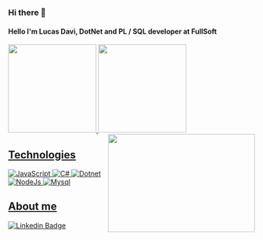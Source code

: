 ### Hi there 👋
#### Hello I'm Lucas Davi, DotNet and PL / SQL developer at FullSoft
<div>
<a href="https://github.com/lkzera">
<img height="180em" src="https://github-readme-stats-sigma-five.vercel.app/api/top-langs/?username=lkzera&layout=compact&langs_count=7&theme=dracula"/>
<img height="180em" src="https://github-readme-stats-sigma-five.vercel.app/api?username=lkzera&show_icons=true&theme=dracula&include_all_commits=true&count_private=true"/>
<img align="right" width="300" height="200" src="https://media.giphy.com/media/l41lI4bYmcsPJX9Go/giphy.gif"/>
</div>

## Technologies
![JavaScript](https://img.shields.io/badge/JavaScript-F7DF1E?style=for-the-badge&logo=javascript&logoColor=black)
![C#](https://img.shields.io/badge/C%23-239120?style=for-the-badge&logo=c-sharp&logoColor=white)
![Dotnet](https://img.shields.io/badge/.NET-5C2D91?style=for-the-badge&logo=.net&logoColor=white)
![NodeJs](https://img.shields.io/badge/Node.js-43853D?style=for-the-badge&logo=node.js&logoColor=white)
![Mysql](https://img.shields.io/badge/MySQL-00000F?style=for-the-badge&logo=mysql&logoColor=white)

## About me
[![Linkedin Badge](https://img.shields.io/badge/-LinkedIn-blue?style=flat-square&logo=Linkedin&logoColor=white&link=br.linkedin.com/lucas-davi-da-silva-458919177)](br.linkedin.com/lucas-davi-da-silva-458919177)

